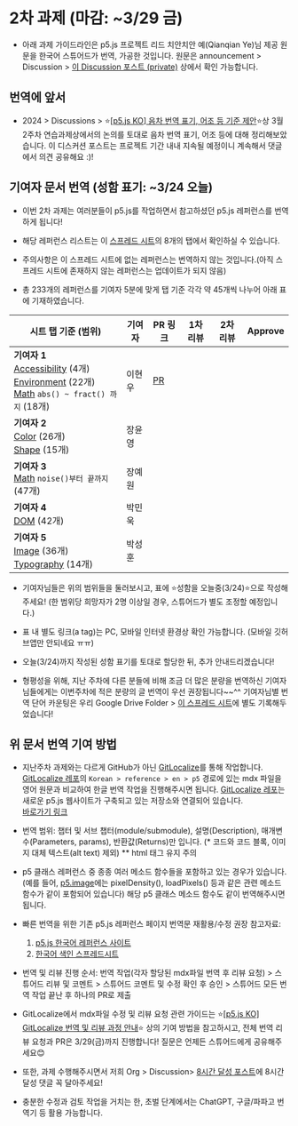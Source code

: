 # 2차 과제 (마감: ~3/29 금)

* 아래 과제 가이드라인은 p5.js 프로젝트 리드 치안치안 예(Qianqian Ye)님 제공 원문을 한국어 스튜어드가 번역, 가공한 것입니다. 원문은 announcement > Discussion > [이 Discussion 포스트 (private)](https://github.com/orgs/p5-js-KO-Translation/discussions/7) 상에서 확인 가능합니다.

## 번역에 앞서

* 2024 > Discussions > ⭐[[p5.js KO] 음차 번역 표기, 어조 등 기준 제안](https://github.com/p5-js-KO-Translation/2024/discussions/6)⭐상 3월 2주차 연습과제상에서의 논의를 토대로 음차 번역 표기, 어조 등에 대해 정리해보았습니다. 이 디스커션 포스트는 프로젝트 기간 내내 지속될 예정이니 계속해서 댓글에서 의견 공유해요 :)!


## 기여자 문서 번역 (성함 표기: ~3/24 오늘)

* 이번 2차 과제는 여러분들이 p5.js를 작업하면서 참고하셨던 p5.js 레퍼런스를 번역하게 됩니다!

* 해당 레퍼런스 리스트는 이 [스프레드 시트](https://docs.google.com/spreadsheets/d/1NwJK9Z6OH3cCiCx1TpRSHhMW8-5ZTZRPMewptC_RyJ8/edit#gid=0)의 8개의 탭에서 확인하실 수 있습니다. 
* 주의사항은 이 스프레드 시트에 없는 레퍼런스는 번역하지 않는 것입니다.(아직 스프레드 시트에 존재하지 않는 레퍼런스는 업데이트가 되지 않음)
  
* 총 233개의 레퍼런스를 기여자 5분에 맞게 탭 기준 각각 약 45개씩 나누어 아래 표에 기재하였습니다.

|시트 탭 기준 (범위)| 기여자 | PR 링크| 1차 리뷰 | 2차 리뷰 | Approve |
|------------------|------------|------------|------------|------------|------------|
| **기여자 1** <br> [Accessibility](https://docs.google.com/spreadsheets/d/1NwJK9Z6OH3cCiCx1TpRSHhMW8-5ZTZRPMewptC_RyJ8/edit#gid=0) (4개) <br> [Environment](https://docs.google.com/spreadsheets/d/1NwJK9Z6OH3cCiCx1TpRSHhMW8-5ZTZRPMewptC_RyJ8/edit#gid=1569241725) (22개) <br> [Math](https://docs.google.com/spreadsheets/d/1NwJK9Z6OH3cCiCx1TpRSHhMW8-5ZTZRPMewptC_RyJ8/edit#gid=1902976036) `abs() ~ fract() 까지` (18개) | 이현우 | [PR](https://github.com/bocoup/p5.js-website/pull/87) |  |  | |
| **기여자 2** <br> [Color](https://docs.google.com/spreadsheets/d/1NwJK9Z6OH3cCiCx1TpRSHhMW8-5ZTZRPMewptC_RyJ8/edit#gid=1979756940) (26개) <br> [Shape](https://docs.google.com/spreadsheets/d/1NwJK9Z6OH3cCiCx1TpRSHhMW8-5ZTZRPMewptC_RyJ8/edit#gid=1518816676) (15개) |장윤영 | |  |  | |
| **기여자 3** <br> [Math](https://docs.google.com/spreadsheets/d/1NwJK9Z6OH3cCiCx1TpRSHhMW8-5ZTZRPMewptC_RyJ8/edit#gid=1902976036) `noise()부터 끝까지` (47개) | 장예원 | |  |  | |
| **기여자 4** <br> [DOM](https://docs.google.com/spreadsheets/d/1NwJK9Z6OH3cCiCx1TpRSHhMW8-5ZTZRPMewptC_RyJ8/edit#gid=1729250167) (42개) | 박민욱 | |  |  | |
| **기여자 5** <br> [Image](https://docs.google.com/spreadsheets/d/1NwJK9Z6OH3cCiCx1TpRSHhMW8-5ZTZRPMewptC_RyJ8/edit#gid=1092406357) (36개) <br> [Typography](https://docs.google.com/spreadsheets/d/1NwJK9Z6OH3cCiCx1TpRSHhMW8-5ZTZRPMewptC_RyJ8/edit#gid=1291555554) (14개) | 박성훈 | |  |  | |

* 기여자님들은 위의 범위들을 둘러보시고, 표에 ⭐성함을 오늘중(3/24)⭐으로 작성해주세요! (한 범위당 희망자가 2명 이상일 경우, 스튜어드가 별도 조정할 예정입니다.)

* 표 내 별도 링크(a tag)는 PC, 모바일 인터넷 환경상 확인 가능합니다. (모바일 깃허브앱만 안되네요 ㅠㅠ)

* 오늘(3/24)까지 작성된 성함 표기를 토대로 할당한 뒤, 추가 안내드리겠습니다!
  
* 형평성을 위해, 지난 주차에 다른 분들에 비해 조금 더 많은 분량을 번역하신 기여자님들에게는 이번주차에 적은 분량의 글 번역이 우선 권장됩니다~~^^ 기여자님별 번역 단어 카운팅은 우리 Google Drive Folder > [이 스프레드 시트](https://docs.google.com/spreadsheets/d/1ZOFNFKoJa8uLTPz2se3VxikT9q735q3U3-rxGlMkZjo/edit#gid=0)에 별도 기록해두었습니다!

## 위 문서 번역 기여 방법

* 지난주차 과제와는 다르게 GitHub가 아닌 [GitLocalize](https://gitlocalize.com/repo/9451)를 통해 작업합니다. [GitLocalize 레포](https://gitlocalize.com/repo/9451)의 `Korean > reference > en > p5` 경로에 있는 mdx 파일을 영어 원문과 비교하여 한글 번역 작업을 진행해주시면 됩니다. [GitLocalize 레포](https://gitlocalize.com/repo/9451)는 새로운 p5.js 웹사이트가 구축되고 있는 저장소와 연결되어 있습니다.  
 [바로가기 링크](https://gitlocalize.com/repo/9451/ko/src/content/reference/en/p5)

* 번역 범위: 챕터 및 서브 챕터(module/submodule), 설명(Description), 매개변수(Parameters, params), 반환값(Returns)만 입니다. (* 코드와 코드 블록, 이미지 대체 텍스트(alt text) 제외) ** html 태그 유지 주의

* p5 클래스 레퍼런스 중 종종 여러 메소드 함수들을 포함하고 있는 경우가 있습니다.(예를 들어, [p5.image](https://p5js.org/ko/reference/#/p5.Image)에는 pixelDensity(), loadPixels() 등과 같은 관련 메소드 함수가 같이 포함되어 있습니다) 해당 p5 클래스 메소드 함수도 같이 번역해주시면 됩니다. 

* 빠른 번역을 위한 기존 p5.js 레퍼런스 페이지 번역문 재활용/수정 권장 참고자료: 
  1. [p5.js 한국어 레퍼런스 사이트](https://p5js.org/ko/reference)
  2. [한국어 색인 스프레드시트](https://docs.google.com/spreadsheets/d/1-MtLGTderpkHrWBLYVrGxprnquuvSH71a9u_TsU6uGc/edit#gid=0)

* 번역 및 리뷰 진행 순서: 번역 작업(각자 할당된 mdx파일 번역 후 리뷰 요청) > 스튜어드 리뷰 및 코멘트 > 스튜어드 코멘트 및 수정 확인 후 승인 > 스튜어드 모든 번역 작업 끝난 후 하나의 PR로 제출 

* GitLocalize에서 mdx파일 수정 및 리뷰 요청 관련 가이드는 ⭐[[p5.js KO] GitLocalize 번역 및 리뷰 과정 안내](https://github.com/p5-js-KO-Translation/2024/discussions/11)⭐ 상의 기여 방법을 참고하시고, 전체 번역 리뷰 요청과 PR은 3/29(금)까지 진행합니다! 질문은 언제든 스튜어드에게 공유해주세요😊

* 또한, 과제 수행해주시면서 저희 Org > Discussion> [8시간 달성 포스트](https://github.com/p5-js-KO-Translation/2024/discussions/10)에 8시간 달성 댓글 꼭 달아주세요!

* 충분한 수정과 검토 작업을 거치는 한, 초벌 단계에서는 ChatGPT, 구글/파파고 번역기 등 활용 가능합니다.

